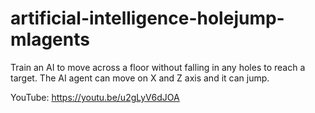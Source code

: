 # artificial-intelligence-holejump-mlagents
Train an AI to move across a floor without falling in any holes to reach a target. The AI agent can move on X and Z axis and it can jump.

YouTube:   https://youtu.be/u2gLyV6dJOA
